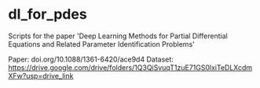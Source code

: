 # dl_for_pdes
Scripts for the paper 'Deep Learning Methods for Partial Differential Equations and Related Parameter Identification Problems'

Paper: doi.org/10.1088/1361-6420/ace9d4
Dataset: https://drive.google.com/drive/folders/1Q3QiSvuqT1zuE71GS0lxiTeDLXcdmXFw?usp=drive_link
